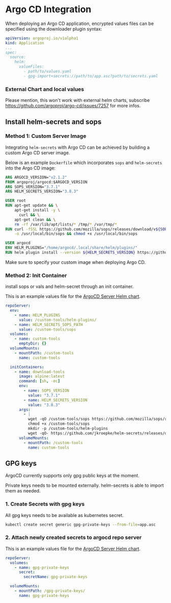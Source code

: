 # Argo CD Integration

When deploying an Argo CD application, encrypted values files can be specified using the downloader plugin syntax:

```yaml
apiVersion: argoproj.io/v1alpha1
kind: Application
...
spec:
  source:
    helm:
      valueFiles:
        - path/to/values.yaml
        - gpg-import+secrets://path/to/app.asc?path/to/secrets.yaml
``` 

### External Chart and local values
Please mention, this won't work with external helm charts, subscribe https://github.com/argoproj/argo-cd/issues/7257 for more infos.

## Install helm-secrets and sops

### Method 1: Custom Server Image
Integrating `helm-secrets` with Argo CD can be achieved by building a custom Argo CD server image.

Below is an example `Dockerfile` which incorporates `sops` and `helm-secrets` into the Argo CD image:
```Dockerfile
ARG ARGOCD_VERSION="v2.1.2"
FROM argoproj/argocd:$ARGOCD_VERSION
ARG SOPS_VERSION="3.7.1"
ARG HELM_SECRETS_VERSION="3.8.3"

USER root
RUN apt-get update && \
    apt-get install -y \
      curl && \
    apt-get clean && \
    rm -rf /var/lib/apt/lists/* /tmp/* /var/tmp/*
RUN curl -fSSL https://github.com/mozilla/sops/releases/download/v${SOPS_VERSION}/sops-v${SOPS_VERSION}.linux \
    -o /usr/local/bin/sops && chmod +x /usr/local/bin/sops

USER argocd
ENV HELM_PLUGINS="/home/argocd/.local/share/helm/plugins/"
RUN helm plugin install --version ${HELM_SECRETS_VERSION} https://github.com/jkroepke/helm-secrets
```

Make sure to specify your custom image when deploying Argo CD.

### Method 2: Init Container

install sops or vals and helm-secret through an init container.

This is an example values file for the [ArgoCD Server Helm chart](https://argoproj.github.io/argo-helm).

```yaml
repoServer:
  env:
    - name: HELM_PLUGINS
      value: /custom-tools/helm-plugins/
    - name: HELM_SECRETS_SOPS_PATH
      value: /custom-tools/sops
  volumes:
    - name: custom-tools
      emptyDir: {}
  volumeMounts:
    - mountPath: /custom-tools
      name: custom-tools

  initContainers:
    - name: download-tools
      image: alpine:latest
      command: [sh, -ec]
      env:
        - name: SOPS_VERSION
          value: "3.7.1"
        - name: HELM_SECRETS_VERSION
          value: "3.8.3"
      args:
        - |
          wget -qO /custom-tools/sops https://github.com/mozilla/sops/releases/download/v${SOPS_VERSION}/sops-v${SOPS_VERSION}.linux
          chmod +x /custom-tools/sops
          mkdir -p /custom-tools/helm-plugins
          wget -qO- https://github.com/jkroepke/helm-secrets/releases/download/v${HELM_SECRETS_VERSION}/helm-secrets.tar.gz | tar -C /custom-tools/helm-plugins -xzf-;
      volumeMounts:
        - mountPath: /custom-tools
          name: custom-tools
```

## GPG keys

ArgoCD currently supports only gpg public keys at the moment.

Private keys needs to be mounted externally. helm-secrets is able to import them as needed.

### 1. Create Secrets with gpg keys
All gpg keys needs to be available as kubernetes secret.

```bash
kubectl create secret generic gpg-private-keys --from-file=app.asc
```

### 2. Attach newly created secrets to argocd repo server

This is an example values file for the [ArgoCD Server Helm chart](https://argoproj.github.io/argo-helm).

```yaml
repoServer:
  volumes:
    - name: gpg-private-keys
      secret:
        secretName: gpg-private-keys

  volumeMounts:
    - mountPath: /gpg-private-keys/
      name: gpg-private-keys
```
